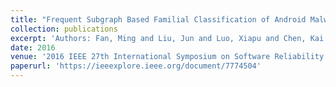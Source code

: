 ```yaml
---
title: "Frequent Subgraph Based Familial Classification of Android Malware"
collection: publications
excerpt: 'Authors: Fan, Ming and Liu, Jun and Luo, Xiapu and Chen, Kai and Chen, Tianyi and Tian, Zhenzhou and Zhang, Xiaodong and Zheng, Qinghua and Liu, Ting'
date: 2016
venue: '2016 IEEE 27th International Symposium on Software Reliability Engineering (ISSRE)'
paperurl: 'https://ieeexplore.ieee.org/document/7774504'
---
```

